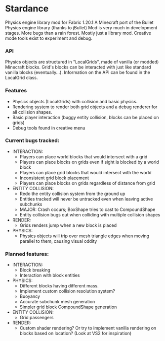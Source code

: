 # Stardance
Physics engine library mod for Fabric 1.20.1
A Minecraft port of the Bullet Physics engine library (thanks to jBullet)
Mod is very much in development stages. More bugs than a rain forest.
Mostly just a library mod. Creative mode tools exist to experiment and debug.
### API
Physics objects are structured in "LocalGrids", made of vanilla (or modded) Minecraft blocks. Grid's blocks can be interacted with just like standard vanilla blocks (eventually...). Information on the API can be found in the LocalGrid class.
### Features
- Physics objects (LocalGrids) with collision and basic physics.
- Rendering system to render both grid objects and a debug renderer for all collision shapes.
- Basic player interaction (buggy entity collision, blocks can be placed on grids)
- Debug tools found in creative menu
### Current bugs tracked:
- INTERACTION:
    - Players can place world blocks that would intersect with a grid
    - Players can place blocks on grids even if sight is blocked by a world block
    - Players can place grid blocks that would intersect with the world
    - Inconsistent grid block placement 
    - Players can place blocks on grids regardless of distance from grid
- ENTITY COLLISION:
    - Redo the entity collision system from the ground up
    - Entities tracked will never be untracked even when leaving active subchunks
    - MAJOR: Crash occurs; BoxShape tries to cast to CompoundShape
    - Entity collision bugs out when colliding with multiple collision shapes
- RENDER:
    - Grids renders jump when a new block is placed
- PHYSICS:
    - Physics objects will trip over mesh triangle edges when moving parallel to them, causing visual oddity
### Planned features:
- INTERACTION:
    - Block breaking
    - Interaction with block entities
- PHYSICS:
    - Different blocks having different mass.
    - Implement custom collision resolution system?
    - Buoyancy
    - Accurate subchunk mesh generation
    - Simpler grid block CompoundShape generation
- ENTITY COLLISION:
    - Grid passengers
- RENDER:
    - Custom shader rendering? Or try to implement vanilla rendering on blocks based on location? (Look at VS2 for inspiration)